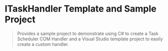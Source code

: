 # ITaskHandler Template and Sample Project

> Provides a sample project to demonstrate using C# to create a Task Scheduler COM Handler and a Visual Studio template project to easily create a custom handler.

